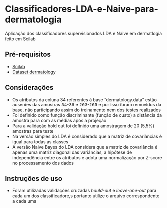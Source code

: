 # Classificadores-LDA-e-Naive-para-dermatologia
 Aplicação dos classificadores  supervisionados LDA e Naive em dermatlogia feito em Scilab

## Pré-requisitos 
 - [Scilab](https://www.scilab.org/)
 - [Dataset dermatology](https://archive.ics.uci.edu/ml/datasets/dermatology)
## Considerações
 - Os atributos da coluna 34 referentes à base “dermatology.data” estão ausentes das amostras 34-36 e 263-265 e por isso foram removidos da base, não participando assim do treinamento nem dos testes realizados
 - Foi definido como função discriminante (função de custo) a distância da amostra para com as médias após a projeção
 - Para a validação hold out foi definido uma amostragem de 20 (5,5%) amostras para teste
 - Na versão simples do LDA é considerado que a matriz de covariâncias é igual para todas as classes
 - A versão Naive Bayes do LDA considera que a matriz de covariância é apenas uma matriz diagonal das variâncias, a hipótese de independência entre os atributos e adota uma normalização por Z-score no processamento dos dados

## Instruções de uso
 - Foram utilizadas validações cruzadas *hould-out* e *leave-one-out* para cada um dos classificadore,s portanto utilize o arquivo correspondente a cada uma
